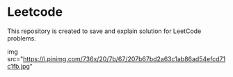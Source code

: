 # Leetcode
This repository is created to save and explain solution for LeetCode problems.

img src="https://i.pinimg.com/736x/20/7b/67/207b67bd2a63c1ab86ad54efcd71c1fb.jpg"
